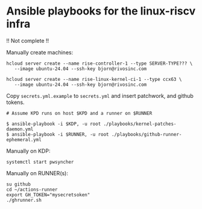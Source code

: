# Ansible playbooks for the linux-riscv infra

!! Not complete !!

Manually create machines:
```
hcloud server create --name rise-controller-1 --type SERVER-TYPE??? \
   --image ubuntu-24.04 --ssh-key bjorn@rivosinc.com

hcloud server create --name rise-linux-kernel-ci-1 --type ccx63 \
   --image ubuntu-24.04 --ssh-key bjorn@rivosinc.com

```

Copy `secrets.yml.example` to `secrets.yml` and insert patchwork, and
github tokens.

```
# Assume KPD runs on host $KPD and a runner on $RUNNER

$ ansible-playbook -i $KDP, -u root ./playbooks/kernel-patches-daemon.yml
$ ansible-playbook -i $RUNNER, -u root ./playbooks/github-runner-ephemeral.yml

```

Manually on KDP:
```
systemctl start pwsyncher
```

Manually on RUNNER(s):
```
su github
cd ~/actions-runner
export GH_TOKEN="mysecretsoken"
./ghrunner.sh
```
